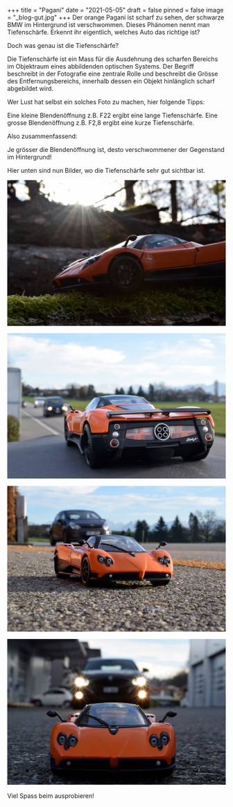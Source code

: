 +++
title = "Pagani"
date = "2021-05-05"
draft = false
pinned = false
image = "_blog-gut.jpg"
+++
Der orange Pagani ist scharf zu sehen, der schwarze BMW im Hintergrund ist verschwommen. Dieses Phänomen nennt man Tiefenschärfe. Erkennt ihr eigentlich, welches Auto das richtige ist?

Doch was genau ist die Tiefenschärfe?

Die Tiefenschärfe ist ein Mass für die Ausdehnung des scharfen Bereichs im Objektraum eines abbildenden optischen Systems. Der Begriff beschreibt in der Fotografie eine zentrale Rolle und beschreibt die Grösse des Entfernungsbereichs, innerhalb dessen ein Objekt hinlänglich scharf abgebildet wird. 

Wer Lust hat selbst ein solches Foto zu machen, hier folgende Tipps:

Eine kleine Blendenöffnung z.B. F22 ergibt eine lange Tiefenschärfe. Eine grosse Blendenöffnung z.B. F2,8 ergibt eine kurze Tiefenschärfe. 

Also zusammenfassend:

Je grösser die Blendenöffnung ist, desto verschwommener der Gegenstand im Hintergrund!

Hier unten sind nun Bilder, wo die Tiefenschärfe sehr gut sichtbar ist.

![Beim folgenden Bild ist die Blende bei F2,8.](_dsc0107-gut.jpg)

![Das folgende Bild wurde mit einer Blende von F5,6 aufgenommen.](_dsc0115-gut.jpg)

![Dieses Bild hat eine Blende von F4. ](_dsc0122-gut.jpg)

![Dieses Bild hat eine Blende von F2.8.](_blog-gut.jpg)

Viel Spass beim ausprobieren!